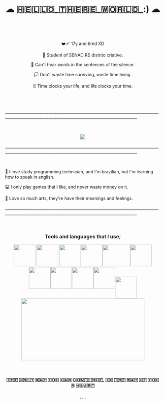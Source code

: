 <h1 style="text-align: center;"> ☁ 🇭​🇪​🇱​🇱​🇴​_🇹​🇭​🇪​🇷​🇪​_🇼​🇴​🇷​🇱​🇩​_:) ☁ </h1>
<div id=biog>
<br>
<br>
<br>

<p align="center">❤️‍🩹 17y and tired XD</p>

<p align="center">📌 Student of SENAC RS distrito criativo.</p>

<p align="center">🌆 Can't hear words in the sentences of the silence.</p>

<p align="center">🏳️ Don't waste time surviving, waste time living.</p>

<p align="center">⏰ Time clocks your life, and life clocks your time. </p>
</div>
<br>
<br>
<br>
_________________________________________________________________________________________________________________________________________________
<br>
<br>
<br>
<p align="center">
<img src="https://i.pinimg.com/originals/16/03/fb/1603fb7077abb9093f4af305b4e5ce79.gif" >
</p>
_________________________________________________________________________________________________________________________________________________
<br>
<br>
<br>

<p>📓 I love study programming technician, and I'm brazilian, but I'm learning how to speak in english.</p>
<p>💻 I only play games that I like, and never waste money on it.</p>
<p>🎨 Love so much arts, they're have their meanings and feelings.</p>
_________________________________________________________________________________________________________________________________________________
<br>
<br>
<br>
<h3  align="center">
Tools and languages that I use;
</h3>
<div id="icons" style="float-left;" align="center">
<img src="https://cdn-icons-png.flaticon.com/512/919/919827.png" style="width: 70px; height:70px;"> <img src="https://cdn-icons-png.flaticon.com/512/919/919826.png" style="width: 70px; height:70px;"> <img src="https://cdn.iconscout.com/icon/free/png-256/free-python-logo-icon-download-in-svg-png-gif-file-formats--technology-social-media-vol-5-pack-logos-icons-3030224.png?f=webp&w=256" style="width: 70px; height:70px;"><img src="https://static.vecteezy.com/system/resources/previews/027/127/463/non_2x/javascript-logo-javascript-icon-transparent-free-png.png" style="width: 70px; height:70px;"><img src="https://upload.wikimedia.org/wikipedia/commons/thumb/0/0c/Blender_logo_no_text.svg/1200px-Blender_logo_no_text.svg.png" style="width: 90px; height:70px;"><img src="https://upload.wikimedia.org/wikipedia/commons/thumb/9/9a/Visual_Studio_Code_1.35_icon.svg/512px-Visual_Studio_Code_1.35_icon.svg.png" style="width: 70px; height:70px;"><img src="https://preview.redd.it/81nwobjayd181.png?width=512&format=png&auto=webp&s=027cac2b3ddd6f7b3f5e60a783706d1d0e8151ec" style="width: 70px; height:70px;"><img src="https://cdn-icons-png.flaticon.com/512/919/919836.png" style="width: 70px; height:70px;"><img src="https://cdn0.iconfinder.com/data/icons/logos-microsoft-office-365/128/Microsoft_Office-10-512.png" style="width: 70px; height:70px;"><img src="https://cdn-icons-png.flaticon.com/512/174/174879.png" style="width: 70px; height:70px;"><img src="https://univali-lite.github.io/Portugol-Studio/assets/img/logo.png" style="width: 70px; height:70px;>
</div>
<br>
<br>
<br>
<br>
_________________________________________________________________________________________________________________________________________________
<br>
<br>
<br>
<div id="nuvem" align="center">
<img src="https://static.vecteezy.com/system/resources/thumbnails/026/774/603/small/cloud-with-ai-generated-free-png.png" style="height:200px; width:400px;">
</div>
<br>
<br>
<div id="pontinhos" align="center">
<h4>🇹​🇭​🇪​ 🇴​🇳​🇱​🇾​ 🇼​🇦​🇾​ 🇾​🇴​🇺​ 🇨​🇦​🇳​ 🇨​🇴​🇳​🇹​🇮​🇳​🇺​🇪​, 🇮​🇸​ 🇹​🇭​🇪​ 🇼​🇦​🇾​ 🇴​🇫​ 🇾​🇴​🇺​🇷​ 🇭​🇪​🇦​🇷​🇹​</h4>
<h4>. . .</h4>
</div>

